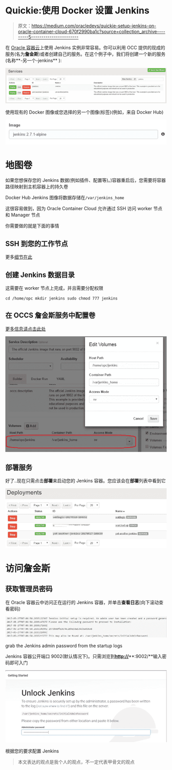 # Quickie:使用 Docker 设置 Jenkins

> 原文：<https://medium.com/oracledevs/quickie-setup-jenkins-on-oracle-container-cloud-670f2990ba1c?source=collection_archive---------5----------------------->

在 [Oracle 容器云](http://cloud.oracle.com/container)上使用 Jenkins 实例非常容易。你可以利用 OCC 提供的现成的服务(名为**詹金斯**)或者创建自己的服务。在这个例子中，我们将创建一个新的服务(名称**-另一个-jenkins** ):

![](img/d41bdbf0e36734d7676ea69957f54d02.png)

使用现有的 Docker 图像或您选择的另一个图像(标签)(例如，来自 Docker Hub)

![](img/82d0aea4ade537ac43f76423023d2192.png)

# 地图卷

如果您想保存您的 Jenkins 数据(例如插件、配置等)。)容器重启后，您需要将容器路径映射到主机容器上的持久卷

Docker Hub Jenkins 图像将数据存储在`/var/jenkins_home`

这很容易做到，因为 Oracle Container Cloud 允许通过 SSH 访问 worker 节点和 Manager 节点

你需要做的就是下面的事情

## SSH 到您的工作节点

更多[细节在此](https://docs.oracle.com/en/cloud/iaas/container-cloud/contu/connecting-oracle-container-cloud-service-manager-and-worker-nodes-ssh.html#GUID-6B085862-5BA9-41D6-8B69-621E5F0D535F)

## 创建 Jenkins 数据目录

这需要在 worker 节点上完成，并且需要分配权限

```
cd /home/opc mkdir jenkins sudo chmod 777 jenkins
```

## 在 OCCS 詹金斯服务中配置卷

[更多信息请点击此处](http://docs.oracle.com/en/cloud/iaas/container-cloud/contu/service-configuration-option-reference.html)

![](img/1812c9342ab9cb94b6da7e9985df4a32.png)

## 部署服务

好了..现在只需点击**部署**来启动您的 Jenkins 容器。您应该会在**部署**列表中看到它

![](img/806e0d764d1874bcc2f114a86812d226.png)

# 访问詹金斯

## 获取管理员密码

在 Oracle 容器云中访问正在运行的 Jenkins 容器，并单击**查看日志**(向下滚动查看密码)

![](img/aa69e8a9676003de581e52f2ed873c1f.png)

grab the Jenkins admin password from the startup logs

Jenkins 容器公开端口 9002(默认情况下)。只需浏览到[**http://**](http://community.oracle.com/)**<occs-host-IP>:9002/**输入密码即可入门

![](img/bafccaa9096c03f1d167d8eb10511c4b.png)

根据您的要求配置 Jenkins

> 本文表达的观点是我个人的观点，不一定代表甲骨文的观点